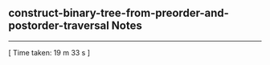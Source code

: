 <h2>construct-binary-tree-from-preorder-and-postorder-traversal Notes</h2><hr>[ Time taken: 19 m 33 s ]